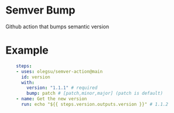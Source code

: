 # Semver Bump

Github action that bumps semantic version

# Example
```yaml
    steps:
    - uses: olegsu/semver-action@main
      id: version
      with:
        version: "1.1.1" # required
        bump: patch # [patch,minor,major] (patch is default)
    - name: Get the new version
      run: echo "${{ steps.version.outputs.version }}" # 1.1.2
```